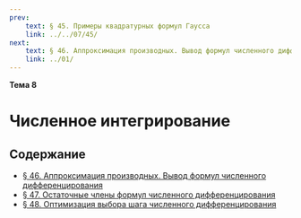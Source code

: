 ```yaml
---
prev:
    text: § 45. Примеры квадратурных формул Гаусса
    link: ../../07/45/
next:
    text: § 46. Аппроксимация производных. Вывод формул численного дифференцирования
    link: ../01/
---
```


**Тема 8**

# Численное интегрирование

## Содержание

* [§ 46. Аппроксимация производных. Вывод формул численного дифференцирования](../01/)
* [§ 47. Остаточные члены формул численного дифференцирования](../02/)
* [§ 48. Оптимизация выбора шага численного дифференцирования](../03/)